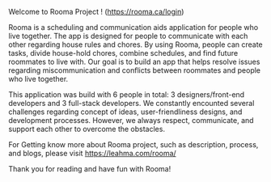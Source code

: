 Welcome to Rooma Project ! (https://rooma.ca/login)

Rooma is a scheduling and communication aids application for people who live together. The app is designed for people to communicate with each other regarding house rules and chores. By using Rooma, people can create tasks, divide house-hold chores, combine schedules, and find future roommates to live with. Our goal is to build an app that helps resolve issues regarding miscommunication and conflicts between roommates and people who live together.

This application was build with 6 people in total: 3 designers/front-end developers and 3 full-stack developers. We constantly encounted several challenges regarding concept of ideas, user-friendliness designs, and development processes. However, we always respect, communicate, and support each other to overcome the obstacles.

For Getting know more about Rooma project, such as description, process, and blogs, please visit https://leahma.com/rooma/

Thank you for reading and have fun with Rooma!
